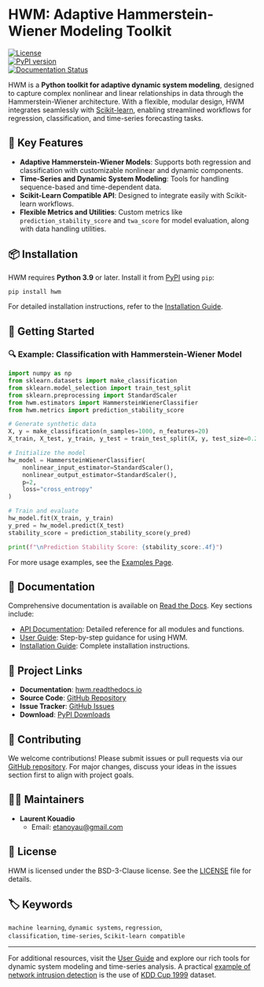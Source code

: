 # HWM: Adaptive Hammerstein-Wiener Modeling Toolkit

[![License](https://img.shields.io/badge/license-BSD--3--Clause-blue.svg)](LICENSE)  
[![PyPI version](https://badge.fury.io/py/hwm.svg)](https://badge.fury.io/py/hwm)  
[![Documentation Status](https://readthedocs.org/projects/hwm/badge/?version=stable)](https://hwm.readthedocs.io/en/stable/)

HWM is a **Python toolkit for adaptive dynamic system modeling**, designed to capture complex nonlinear and linear relationships in data through the Hammerstein-Wiener architecture. With a flexible, modular design, HWM integrates seamlessly with [Scikit-learn](https://scikit-learn.org/), enabling streamlined workflows for regression, classification, and time-series forecasting tasks.

## 🚀 Key Features

- **Adaptive Hammerstein-Wiener Models**: Supports both regression and classification with customizable nonlinear and dynamic components.
- **Time-Series and Dynamic System Modeling**: Tools for handling sequence-based and time-dependent data.
- **Scikit-Learn Compatible API**: Designed to integrate easily with Scikit-learn workflows.
- **Flexible Metrics and Utilities**: Custom metrics like `prediction_stability_score` and `twa_score` for model evaluation, along with data handling utilities.

## 📦 Installation

HWM requires **Python 3.9** or later. Install it from [PyPI](https://pypi.org/project/hwm/) using `pip`:

```bash
pip install hwm
```

For detailed installation instructions, refer to the [Installation Guide](https://hwm.readthedocs.io/en/latest/installation.html).

## 🏁 Getting Started

### 🔍 Example: Classification with Hammerstein-Wiener Model

```python
import numpy as np
from sklearn.datasets import make_classification
from sklearn.model_selection import train_test_split
from sklearn.preprocessing import StandardScaler
from hwm.estimators import HammersteinWienerClassifier
from hwm.metrics import prediction_stability_score

# Generate synthetic data
X, y = make_classification(n_samples=1000, n_features=20)
X_train, X_test, y_train, y_test = train_test_split(X, y, test_size=0.2)

# Initialize the model
hw_model = HammersteinWienerClassifier(
    nonlinear_input_estimator=StandardScaler(),
    nonlinear_output_estimator=StandardScaler(),
    p=2,
    loss="cross_entropy"
)

# Train and evaluate
hw_model.fit(X_train, y_train)
y_pred = hw_model.predict(X_test)
stability_score = prediction_stability_score(y_pred)

print(f"\nPrediction Stability Score: {stability_score:.4f}")
```

For more usage examples, see the [Examples Page](https://hwm.readthedocs.io/en/latest/examples.html).

## 📖 Documentation

Comprehensive documentation is available on [Read the Docs](https://hwm.readthedocs.io). Key sections include:

- [API Documentation](https://hwm.readthedocs.io/en/latest/api.html): Detailed reference for all modules and functions.
- [User Guide](https://hwm.readthedocs.io/en/latest/user_guide.html): Step-by-step guidance for using HWM.
- [Installation Guide](https://hwm.readthedocs.io/en/latest/installation.html): Complete installation instructions.

## 🔗 Project Links

- **Documentation**: [hwm.readthedocs.io](https://hwm.readthedocs.io)
- **Source Code**: [GitHub Repository](https://github.com/earthai-tech/hwm)
- **Issue Tracker**: [GitHub Issues](https://github.com/earthai-tech/hwm/issues)
- **Download**: [PyPI Downloads](https://pypi.org/project/hwm/#files)

## 🤝 Contributing

We welcome contributions! Please submit issues or pull requests via our [GitHub repository](https://github.com/earthai-tech/hwm). For major changes, discuss your ideas in the issues section first to align with project goals.

## 👨‍💼 Maintainers

- **Laurent Kouadio**  
  - Email: [etanoyau@gmail.com](mailto:etanoyau@gmail.com)  

## 📝 License

HWM is licensed under the BSD-3-Clause license. See the [LICENSE](LICENSE) file for details.

## 🏷️ Keywords

`machine learning`, `dynamic systems`, `regression`,  
`classification`, `time-series`, `Scikit-learn compatible`

---

For additional resources, visit the [User Guide](https://hwm.readthedocs.io/en/latest/user_guide.html) and explore our rich tools for dynamic system modeling and time-series analysis. A practical [example of network intrusion detection](https://github.com/earthai-tech/hwm/blob/main/examples/detailed_hwm_vs_lstm.ipynb) is the use of [KDD Cup 1999](https://kdd.ics.uci.edu/databases/kddcup99/kddcup99.html) dataset.

